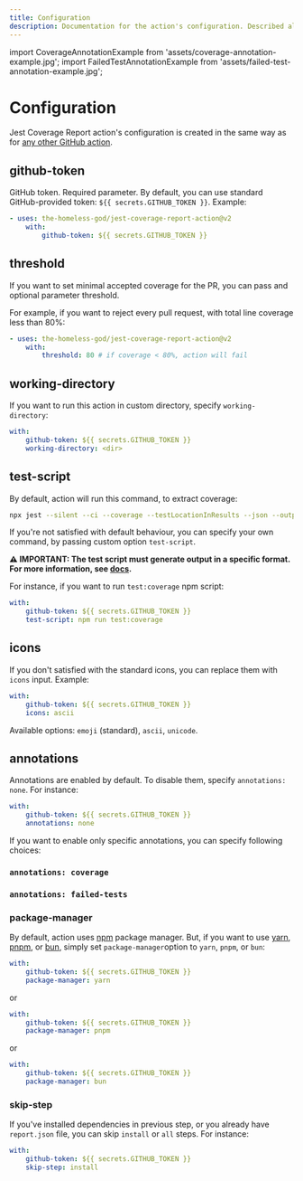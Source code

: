 ```yaml
---
title: Configuration
description: Documentation for the action's configuration. Described all inputs with examples.
---
```


import CoverageAnnotationExample from 'assets/coverage-annotation-example.jpg';
import FailedTestAnnotationExample from 'assets/failed-test-annotation-example.jpg';

# Configuration

Jest Coverage Report action's configuration is created in the same way as for [any other GitHub action](https://www.github.com/features/actions).

## github-token

GitHub token. Required parameter. By default, you can use standard GitHub-provided token: `${{ secrets.GITHUB_TOKEN }}`. Example:

```yaml
- uses: the-homeless-god/jest-coverage-report-action@v2
    with:
        github-token: ${{ secrets.GITHUB_TOKEN }}
```

## threshold

If you want to set minimal accepted coverage for the PR, you can pass and optional parameter threshold.

For example, if you want to reject every pull request, with total line coverage less than 80%:

```yaml
- uses: the-homeless-god/jest-coverage-report-action@v2
    with:
        threshold: 80 # if coverage < 80%, action will fail
```

## working-directory

If you want to run this action in custom directory, specify `working-directory`:

```yaml
with:
    github-token: ${{ secrets.GITHUB_TOKEN }}
    working-directory: <dir>
```

## test-script

By default, action will run this command, to extract coverage:

```bash
npx jest --silent --ci --coverage --testLocationInResults --json --outputFile="report.json"
```

If you're not satisfied with default behaviour, you can specify your own command, by passing custom option `test-script`.

<!-- TODO: replace link -->

**⚠ IMPORTANT: The test script must generate output in a specific format. For more information, see [docs](https://github.com/the-homeless-god/jest-coverage-report-action#customizing-test-script).**

For instance, if you want to run `test:coverage` npm script:

```yaml
with:
    github-token: ${{ secrets.GITHUB_TOKEN }}
    test-script: npm run test:coverage
```

## icons

If you don't satisfied with the standard icons, you can replace them with `icons` input. Example:

```yaml
with:
    github-token: ${{ secrets.GITHUB_TOKEN }}
    icons: ascii
```

Available options: `emoji` (standard), `ascii`, `unicode`.

## annotations

Annotations are enabled by default. To disable them, specify `annotations: none`. For instance:

```yaml
with:
    github-token: ${{ secrets.GITHUB_TOKEN }}
    annotations: none
```

If you want to enable only specific annotations, you can specify following choices:

### `annotations: coverage`

<ResponsiveImage width="100%" images={CoverageAnnotationExample.images} />

### `annotations: failed-tests`

<ResponsiveImage width="100%" images={FailedTestAnnotationExample.images} />

### package-manager

By default, action uses [npm](https://github.com/npm/cli#readme) package manager. But, if you want to use [yarn](https://github.com/yarnpkg/berry#readme), [pnpm](https://pnpm.io/), or [bun](https://bun.sh/), simply set `package-manager`option to `yarn`, `pnpm`, or `bun`:

```yaml
with:
    github-token: ${{ secrets.GITHUB_TOKEN }}
    package-manager: yarn
```

or

```yaml
with:
    github-token: ${{ secrets.GITHUB_TOKEN }}
    package-manager: pnpm
```

or

```yaml
with:
    github-token: ${{ secrets.GITHUB_TOKEN }}
    package-manager: bun
```

### skip-step

If you've installed dependencies in previous step, or you already have `report.json` file, you can skip `install` or `all` steps. For instance:

```yaml
with:
    github-token: ${{ secrets.GITHUB_TOKEN }}
    skip-step: install
```
